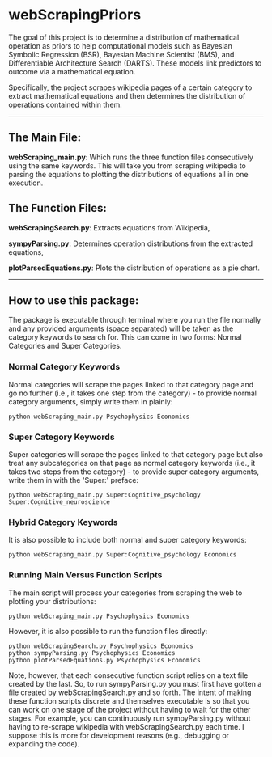 # webScrapingPriors

The goal of this project is to determine a distribution of mathematical operation as priors to help computational models such as Bayesian Symbolic Regression (BSR), Bayesian Machine Scientist (BMS), and Differentiable Architecture Search (DARTS). These models link predictors to outcome via a mathematical equation.

Specifically, the project scrapes wikipedia pages of a certain category to extract mathematical equations and then determines the distribution of operations contained within them. 

---

## The Main File:
**webScraping_main.py**: Which runs the three function files consecutively using the same keywords. This will take you from scraping wikipedia to parsing the equations to plotting the distributions of equations all in one execution. 

## The Function Files:

**webScrapingSearch.py**: Extracts equations from Wikipedia,

**sympyParsing.py**: Determines operation distributions from the extracted equations,

**plotParsedEquations.py**: Plots the distribution of operations as a pie chart.

---

## How to use this package:
The package is executable through terminal where you run the file normally and any provided arguments (space separated) will be taken as the category keywords to search for. This can come in two forms: Normal Categories and Super Categories. 

### Normal Category Keywords
Normal categories will scrape the pages linked to that category page and go no further (i.e., it takes one step from the category) - to provide normal category arguments, simply write them in plainly:
```
python webScraping_main.py Psychophysics Economics
```

### Super Category Keywords
Super categories will scrape the pages linked to that category page but also treat any subcategories on that page as normal category keywords (i.e., it takes two steps from the category) - to provide super category arguments, write them in with the 'Super:' preface:
```
python webScraping_main.py Super:Cognitive_psychology Super:Cognitive_neuroscience
```

### Hybrid Category Keywords
It is also possible to include both normal and super category keywords:
```
python webScraping_main.py Super:Cognitive_psychology Economics
```

### Running Main Versus Function Scripts
The main script will process your categories from scraping the web to plotting your distributions:
```
python webScraping_main.py Psychophysics Economics
```

However, it is also possible to run the function files directly:
```
python webScrapingSearch.py Psychophysics Economics
python sympyParsing.py Psychophysics Economics
python plotParsedEquations.py Psychophysics Economics
```
Note, however, that each consecutive function script relies on a text file created by the last. So, to run sympyParsing.py you must first have gotten a file created by webScrapingSearch.py and so forth. The intent of making these function scripts discrete and themselves executable is so that you can work on one stage of the project without having to wait for the other stages. For example, you can continuously run sympyParsing.py without having to re-scrape wikipedia with webScrapingSearch.py each time. I suppose this is more for development reasons (e.g., debugging or expanding the code). 
